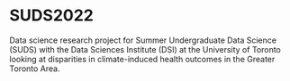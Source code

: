 # SUDS2022
Data science research project for Summer Undergraduate Data Science (SUDS) with the Data Sciences Institute (DSI) at the University of Toronto looking at disparities in climate-induced health outcomes in the Greater Toronto Area.
